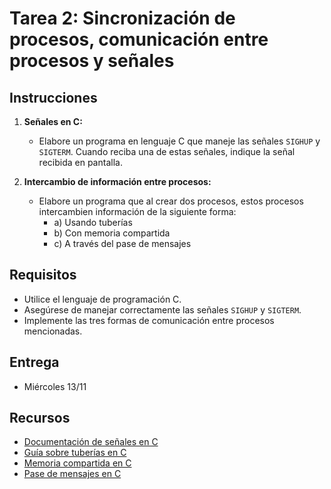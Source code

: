 # Tarea 2: Sincronización de procesos, comunicación entre procesos y señales

## Instrucciones

1. **Señales en C:**
    - Elabore un programa en lenguaje C que maneje las señales `SIGHUP` y `SIGTERM`. Cuando reciba una de estas señales, indique la señal recibida en pantalla.

2. **Intercambio de información entre procesos:**
    - Elabore un programa que al crear dos procesos, estos procesos intercambien información de la siguiente forma:
      - a) Usando tuberías
      - b) Con memoria compartida
      - c) A través del pase de mensajes

## Requisitos

- Utilice el lenguaje de programación C.
- Asegúrese de manejar correctamente las señales `SIGHUP` y `SIGTERM`.
- Implemente las tres formas de comunicación entre procesos mencionadas.

## Entrega

-  Miércoles 13/11

## Recursos

- [Documentación de señales en C](https://man7.org/linux/man-pages/man7/signal.7.html)
- [Guía sobre tuberías en C](https://www.geeksforgeeks.org/pipes-c-programming/)
- [Memoria compartida en C](https://www.geeksforgeeks.org/ipc-shared-memory/)
- [Pase de mensajes en C](https://www.geeksforgeeks.org/ipc-message-queues-set-1/)
